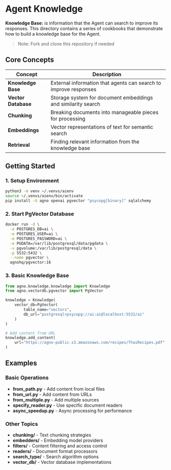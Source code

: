 # Agent Knowledge

**Knowledge Base:** is information that the Agent can search to improve its responses. This directory contains a series of cookbooks that demonstrate how to build a knowledge base for the Agent.

> Note: Fork and clone this repository if needed

## Core Concepts

| Concept | Description |
|---------|-------------|
| **Knowledge Base** | External information that agents can search to improve responses |
| **Vector Database** | Storage system for document embeddings and similarity search |
| **Chunking** | Breaking documents into manageable pieces for processing |
| **Embeddings** | Vector representations of text for semantic search |
| **Retrieval** | Finding relevant information from the knowledge base |

## Getting Started

### 1. Setup Environment

```bash
python3 -m venv ~/.venvs/aienv
source ~/.venvs/aienv/bin/activate
pip install -U agno openai pgvector "psycopg[binary]" sqlalchemy
```

### 2. Start PgVector Database

```bash
docker run -d \
  -e POSTGRES_DB=ai \
  -e POSTGRES_USER=ai \
  -e POSTGRES_PASSWORD=ai \
  -e PGDATA=/var/lib/postgresql/data/pgdata \
  -v pgvolume:/var/lib/postgresql/data \
  -p 5532:5432 \
  --name pgvector \
  agnohq/pgvector:16
```

### 3. Basic Knowledge Base

```python
from agno.knowledge.knowledge import Knowledge
from agno.vectordb.pgvector import PgVector

knowledge = Knowledge(
    vector_db=PgVector(
        table_name="vectors",
        db_url="postgresql+psycopg://ai:ai@localhost:5532/ai"
    )
)

# Add content from URL
knowledge.add_content(
    url="https://agno-public.s3.amazonaws.com/recipes/ThaiRecipes.pdf"
)
```

## Examples

### Basic Operations
- **from_path.py** - Add content from local files
- **from_url.py** - Add content from URLs  
- **from_multiple.py** - Add multiple sources
- **specify_reader.py** - Use specific document readers
- **async_speedup.py** - Async processing for performance

### Other Topics
- **chunking/** - Text chunking strategies
- **embedders/** - Embedding model providers  
- **filters/** - Content filtering and access control
- **readers/** - Document format processors
- **search_type/** - Search algorithm options
- **vector_db/** - Vector database implementations
